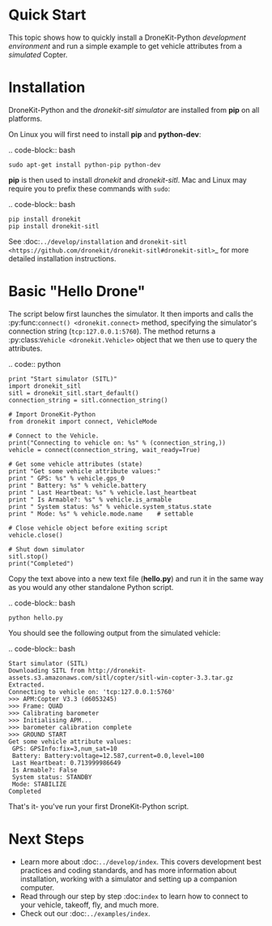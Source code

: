 Quick Start
===========

This topic shows how to quickly install a DroneKit-Python 
*development environment* and run a simple example to get 
vehicle attributes from a *simulated* Copter.


Installation
============

DroneKit-Python and the *dronekit-sitl simulator* are installed 
from **pip** on all platforms.

On Linux you will first need to install **pip** and **python-dev**:
    
.. code-block:: bash

    sudo apt-get install python-pip python-dev

    
**pip** is then used to install *dronekit* and *dronekit-sitl*.
Mac and Linux may require you to prefix these commands with ``sudo``:

.. code-block:: bash

    pip install dronekit
    pip install dronekit-sitl

See :doc:`../develop/installation` and `dronekit-sitl <https://github.com/dronekit/dronekit-sitl#dronekit-sitl>`_ 
for more detailed installation instructions.


Basic "Hello Drone"
===================

The script below first launches the simulator. It then 
imports and calls the :py:func:`connect() <dronekit.connect>` method, 
specifying the simulator's connection string (``tcp:127.0.0.1:5760``). 
The method returns a :py:class:`Vehicle <dronekit.Vehicle>` object that 
we then use to query the attributes.

.. code:: python

    print "Start simulator (SITL)"
    import dronekit_sitl
    sitl = dronekit_sitl.start_default()
    connection_string = sitl.connection_string()

    # Import DroneKit-Python
    from dronekit import connect, VehicleMode

    # Connect to the Vehicle. 
    print("Connecting to vehicle on: %s" % (connection_string,))
    vehicle = connect(connection_string, wait_ready=True)

    # Get some vehicle attributes (state)
    print "Get some vehicle attribute values:"
    print " GPS: %s" % vehicle.gps_0
    print " Battery: %s" % vehicle.battery
    print " Last Heartbeat: %s" % vehicle.last_heartbeat
    print " Is Armable?: %s" % vehicle.is_armable
    print " System status: %s" % vehicle.system_status.state
    print " Mode: %s" % vehicle.mode.name    # settable

    # Close vehicle object before exiting script
    vehicle.close()

    # Shut down simulator
    sitl.stop()
    print("Completed")


Copy the text above into a new text file (**hello.py**) and run it in the same way
as you would any other standalone Python script. 

.. code-block:: bash

    python hello.py

You should see the following output from the simulated vehicle:

.. code-block:: bash

    Start simulator (SITL)
    Downloading SITL from http://dronekit-assets.s3.amazonaws.com/sitl/copter/sitl-win-copter-3.3.tar.gz
    Extracted.
    Connecting to vehicle on: 'tcp:127.0.0.1:5760'
    >>> APM:Copter V3.3 (d6053245)
    >>> Frame: QUAD
    >>> Calibrating barometer
    >>> Initialising APM...
    >>> barometer calibration complete
    >>> GROUND START
    Get some vehicle attribute values:
     GPS: GPSInfo:fix=3,num_sat=10
     Battery: Battery:voltage=12.587,current=0.0,level=100
     Last Heartbeat: 0.713999986649
     Is Armable?: False
     System status: STANDBY
     Mode: STABILIZE
    Completed

That's it- you've run your first DroneKit-Python script.

Next Steps
==========

* Learn more about :doc:`../develop/index`. 
  This covers development best practices and coding standards,
  and has more information about installation, working with a simulator 
  and setting up a companion computer.
* Read through our step by step :doc:`index` to learn how to connect to your
  vehicle, takeoff, fly, and much more.
* Check out our :doc:`../examples/index`.
